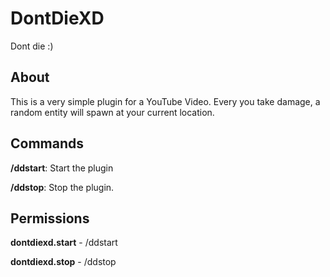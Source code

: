 # DontDieXD
Dont die :)

## About
This is a very simple plugin for a YouTube Video. Every you take damage, a random entity will spawn at your current location.

## Commands
**/ddstart**: Start the plugin

**/ddstop**: Stop the plugin.

## Permissions
**dontdiexd.start** - /ddstart

**dontdiexd.stop** - /ddstop
